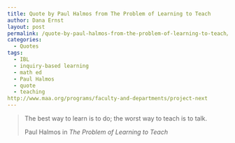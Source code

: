 ```yaml
---
title: Quote by Paul Halmos from The Problem of Learning to Teach
author: Dana Ernst
layout: post
permalink: /quote-by-paul-halmos-from-the-problem-of-learning-to-teach/
categories:
  - Quotes
tags:
  - IBL
  - inquiry-based learning
  - math ed
  - Paul Halmos
  - quote
  - teaching
http://www.maa.org/programs/faculty-and-departments/project-next
---
```


<blockquote>
<p>The best way to learn is to do; the worst way to teach is to talk.</p>
<footer>Paul Halmos in <cite title="Source Title">The Problem of Learning to Teach</cite></footer>
</blockquote>
